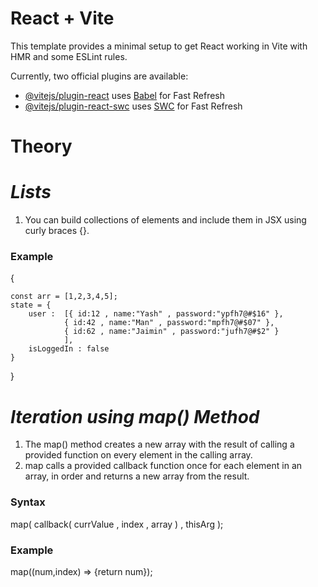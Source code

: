 # React + Vite

This template provides a minimal setup to get React working in Vite with HMR and some ESLint rules.

Currently, two official plugins are available:

- [@vitejs/plugin-react](https://github.com/vitejs/vite-plugin-react/blob/main/packages/plugin-react/README.md) uses [Babel](https://babeljs.io/) for Fast Refresh
- [@vitejs/plugin-react-swc](https://github.com/vitejs/vite-plugin-react-swc) uses [SWC](https://swc.rs/) for Fast Refresh


# Theory

# _Lists_

1. You can build collections of elements and include them in JSX using curly braces {}.

<h3>Example</h3>
{

    const arr = [1,2,3,4,5];
    state = {
        user :  [{ id:12 , name:"Yash" , password:"ypfh7@#$16" },
                { id:42 , name:"Man" , password:"mpfh7@#$07" },
                { id:62 , name:"Jaimin" , password:"jufh7@#$2" }
                ],
        isLoggedIn : false
    }
}


# _Iteration using map() Method_

1. The map() method creates a new array with the result of calling a provided function on every element in the calling array.
2. map calls a provided callback function once for each element in an array, in order and returns a new array from the result.

<h3>Syntax</h3>
map( callback( currValue , index , array ) , thisArg );

<h3>Example</h3>
map((num,index) => {return num});
